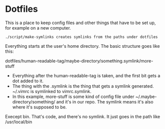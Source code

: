 # Dotfiles
This is a place to keep config files and other things that have to be set up, for example on a new computer.

`./script/make-symlinks creates symlinks from the paths under dotfiles`

Everything starts at the user's home directory.
The basic structure goes like this:

dotfiles/human-readable-tag/maybe-directory/something.symlink/more-stuff

- Everything after the human-readable-tag is taken, and the first bit gets a dot added to it.
- The thing with the .symlink is the thing that gets a symlink generated. ~/.vimrc is symlinked to vimrc.symlink.
- In this example, more-stuff is some kind of config file under ~/.maybe-directory/something/ and it's in our repo. The symlink means it's also where it's supposed to be.

Execept bin. That's code, and there's no symlink. It just goes in the path like /usr/local/bin

